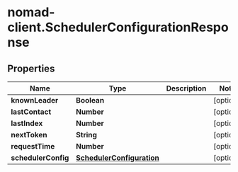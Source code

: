 # nomad-client.SchedulerConfigurationResponse

## Properties

Name | Type | Description | Notes
------------ | ------------- | ------------- | -------------
**knownLeader** | **Boolean** |  | [optional] 
**lastContact** | **Number** |  | [optional] 
**lastIndex** | **Number** |  | [optional] 
**nextToken** | **String** |  | [optional] 
**requestTime** | **Number** |  | [optional] 
**schedulerConfig** | [**SchedulerConfiguration**](SchedulerConfiguration.md) |  | [optional] 


